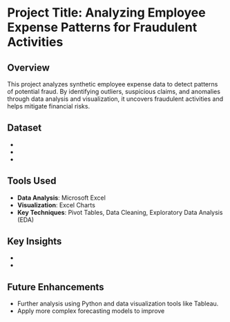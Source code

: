# Project Title: Analyzing Employee Expense Patterns for Fraudulent Activities

## Overview
This project analyzes synthetic employee expense data to detect patterns of potential fraud. By identifying outliers, suspicious claims, and anomalies through data analysis and visualization, it uncovers fraudulent activities and helps mitigate financial risks.

## Dataset
- 
- 
- 

## Tools Used
- **Data Analysis**: Microsoft Excel
- **Visualization**: Excel Charts
- **Key Techniques**: Pivot Tables, Data Cleaning, Exploratory Data Analysis (EDA)

## Key Insights
- 
- 

## Future Enhancements
- Further analysis using Python and data visualization tools like Tableau.
- Apply more complex forecasting models to improve 

